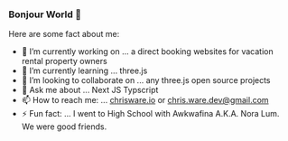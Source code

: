 ### Bonjour World 👋

Here are some fact about me: 

- 🔭 I’m currently working on ... a direct booking websites for vacation rental property owners 
- 🌱 I’m currently learning ... three.js
- 👯 I’m looking to collaborate on ... any three.js open source projects
- 💬 Ask me about ... Next JS Typscript
- 📫 How to reach me: ... [chrisware.io](https://chrisware.io/) or chris.ware.dev@gmail.com
- ⚡ Fun fact: ... I went to High School with Awkwafina A.K.A. Nora Lum. We were good friends.
